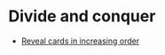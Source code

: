 
# <a id="divide-and-conquer">Divide and conquer</a>
* [Reveal cards in increasing order](../Solutions/R/reveal-cards-in-increasing-order)
